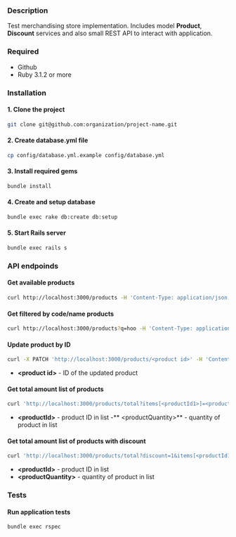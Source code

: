 ### Description

Test merchandising store implementation. Includes model **Product**, **Discount** services and also small REST API to interact with application.

### Required

- Github
- Ruby 3.1.2 or more

### Installation
#### 1. Clone the project
```bash
git clone git@github.com:organization/project-name.git
```
#### 2. Create database.yml file
```bash
cp config/database.yml.example config/database.yml
```
#### 3. Install required gems
```bash
bundle install
```
#### 4. Create and setup database
```bash
bundle exec rake db:create db:setup
```
#### 5. Start Rails server
```bash
bundle exec rails s
```

### API endpoinds
#### Get available products
```bash
curl http://localhost:3000/products -H 'Content-Type: application/json'
```
#### Get filtered by code/name products
```bash
curl http://localhost:3000/products?q=hoo -H 'Content-Type: application/json'
```
#### Update product by ID
```bash
curl -X PATCH 'http://localhost:3000/products/<product id>' -H 'Content-Type: application/json' -d '{"price": "6.7"}'
```
  - **\<product id\>** - ID of the updated product
#### Get total amount list of products
```bash
curl 'http://localhost:3000/products/total?items[<productId1>]=<productQuantity1>&items[<productId2>]=<productQuantity2>' -H 'Content-Type: application/json'
```
  - **\<productId\>** - product ID in list
  -** \<productQuantity\>** - quantity of product in list
#### Get total amount list of products with discount
```bash
curl 'http://localhost:3000/products/total?discount=1&items[<productId1>]=<productQuantity1>&items[<productId2>]=<productQuantity2>' -H 'Content-Type: application/json'
```
  - **\<productId\>** - product ID in list
  - **\<productQuantity\>** - quantity of product in list

### Tests
#### Run application tests
```bash
bundle exec rspec
```
